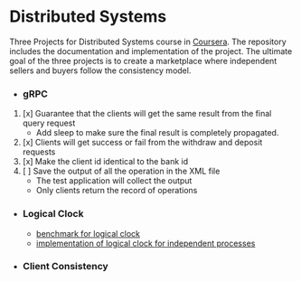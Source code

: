 # Distributed Systems
Three Projects for Distributed Systems course in [Coursera](https://www.coursera.org/).
The repository includes the documentation and implementation of the project.
The ultimate goal of the three projects is to create a marketplace where independent sellers and buyers follow the consistency model.  

- ### gRPC
1. [x] Guarantee that the clients will get the same result from the final query request
   - Add sleep to make sure the final result is completely propagated.
2. [x] Clients will get success or fail from the withdraw and deposit requests
3. [x] Make the client id identical to the bank id
4. [ ] Save the output of all the operation in the XML file
   - The test application will collect the output
   - Only clients return the record of operations


- ### Logical Clock 
    - [benchmark for logical clock](lamportBenchmark) 
    - [implementation of logical clock for independent processes](lamportClocks)

- ### Client Consistency     
 


